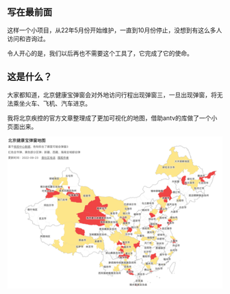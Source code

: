 ## 写在最前面
这样一个小项目，从22年5月份开始维护，一直到10月份停止，没想到有这么多人访问和咨询过。

令人开心的是，我们以后再也不需要这个工具了，它完成了它的使命。

## 这是什么？

大家都知道，北京健康宝弹窗会对外地访问行程出现弹窗三，一旦出现弹窗，将无法乘坐火车、飞机、汽车进京。

我将北京疾控的官方文章整理成了更加可视化的地图，借助antv的库做了一个小页面出来。

![](https://github.com/kokdemo/beijing-popup-map/blob/main/%E5%81%A5%E5%BA%B7%E5%AE%9D%E6%88%AA%E5%9B%BE.png)
